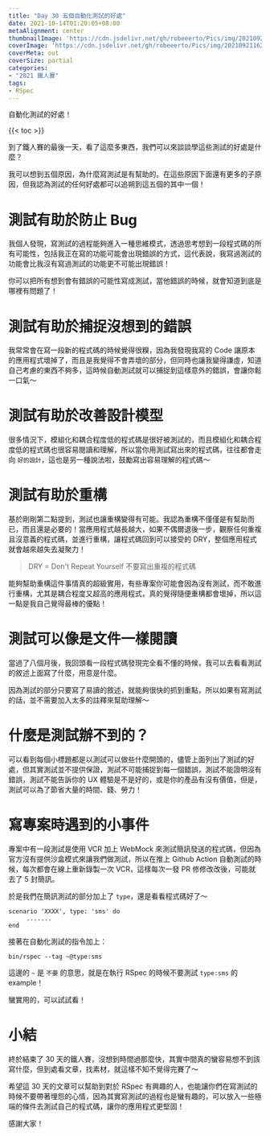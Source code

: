 ```yaml
---
title: "Day 30 五個自動化測試的好處"
date: 2021-10-14T01:20:05+08:00
metaAlignment: center
thumbnailImage: 'https://cdn.jsdelivr.net/gh/robeeerto/Pics/img/202109211620030.png'
coverImage: 'https://cdn.jsdelivr.net/gh/robeeerto/Pics/img/202109211620030.png' 
coverMeta: out
coverSize: partial
categories:
- "2021 鐵人賽"
tags:
- RSpec
---
```


自動化測試的好處！
<!--more-->
{{< toc >}}

到了鐵人賽的最後一天，看了這麼多東西，我們可以來談談學這些測試的好處是什麼？

我可以想到五個原因，為什麼寫測試是有幫助的。在這些原因下面還有更多的子原因，但我認為測試的任何好處都可以追朔到這五個的其中一個！

# 測試有助於防止 Bug

我個人發現，寫測試的過程能夠進入一種思維模式，透過思考想到一段程式碼的所有可能性，包括我正在寫的功能可能會出現錯誤的方式，這代表說，我寫過測試的功能會比我沒有寫過測試的功能更不可能出現錯誤！

你可以把所有想到會有錯誤的可能性寫成測試，當他錯誤的時候，就會知道到底是哪裡有問題了！

# 測試有助於捕捉沒想到的錯誤

我常常會在寫一段新的程式碼的時候覺得很糗，因為我發現我寫的 Code 讓原本的應用程式壞掉了，而且是我覺得不會弄壞的部分，但同時也讓我變得謙虛，知道自己考慮的東西不夠多，這時候自動測試就可以捕捉到這樣意外的錯誤，會讓你鬆一口氣～

# 測試有助於改善設計模型

很多情況下，模組化和耦合程度低的程式碼是很好被測試的，而且模組化和耦合程度低的程式碼也很容易閱讀和理解，所以當你用測試寫出來的程式碼，往往都會走向 `好的設計`，這也是另一種說法啦，鼓勵寫出容易理解的程式碼～

# 測試有助於重構

基於剛剛第二點提到，測試也讓重構變得有可能。我認為重構不僅僅是有幫助而已，而且還是必要的！當應用程式越長越大，如果不偶爾退後一步，觀察任何重複且沒意義的程式碼，並進行重構，讓程式碼回到可以接受的 DRY，整個應用程式就會越來越失去凝聚力！

> DRY = Don't Repeat Yourself 不要寫出重複的程式碼

能夠幫助重構這件事情真的超級實用，有些專案你可能會因為沒有測試，而不敢進行重構，尤其是耦合程度又超高的應用程式，真的覺得隨便重構都會壞掉，所以這一點是我自己覺得最棒的優點！

# 測試可以像是文件一樣閱讀

當過了八個月後，我回頭看一段程式碼發現完全看不懂的時候，我可以去看看測試的敘述上面寫了什麼，用意是什麼。

因為測試的部分只要寫了易讀的敘述，就能夠很快的抓到重點，所以如果有寫測試的話，並不需要加入太多的註釋來幫助理解～

# 什麼是測試辦不到的？

可以看到每個小標題都是以測試可以做些什麼開頭的，儘管上面列出了測試的好處，但其實測試並不提供保證，測試不可能捕捉到每一個錯誤，測試不能證明沒有錯誤，測試不能告訴你的 UX 體驗是不是好的，或是你的產品有沒有價值，但是，測試可以為了節省大量的時間、錢、勞力！

# 寫專案時遇到的小事件

專案中有一段測試是使用 VCR 加上 WebMock 來測試簡訊發送的程式碼，但因為官方沒有提供沙盒模式來讓我們做測試，所以在推上 Github Action 自動測試的時候，每次都會在線上重新錄製一次 VCR，這樣每次一發 PR 修修改改後，可能就去了 5 封簡訊。

於是我們在簡訊測試的部分加上了 `type`，還是看看程式碼好了～

```ruby=
scenario 'XXXX', type: 'sms' do
     .......
end
```

接著在自動化測試的指令加上：

```ruby=
bin/rspec --tag ~@type:sms
```

這邊的 `~` 是 `不要` 的意思，就是在執行 RSpec 的時候不要測試 `type:sms` 的 example！

蠻實用的，可以試試看！

# 小結

終於結束了 30 天的鐵人賽，沒想到時間過那麼快，其實中間真的蠻容易想不到該寫什麼，但到處看文章，找素材，就這樣不知不覺得完賽了～

希望這 30 天的文章可以幫助到對於 RSpec 有興趣的人，也能讓你們在寫測試的時候不要帶著埋怨的心情，因為其實寫測試的過程也是蠻有趣的，可以放入一些極端的條件去測試自己的程式碼，讓你的應用程式更堅固！

感謝大家！